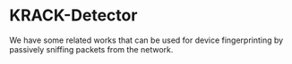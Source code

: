 # KRACK-Detector

We have some related works that can be used for device fingerprinting by passively sniffing packets from the network.
